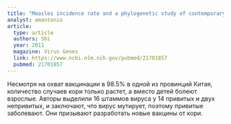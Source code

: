 ```yaml
---
title: "Measles incidence rate and a phylogenetic study of contemporary genotype H1 measles strains in China: is an improved measles vaccine needed?"
analyst: amantonio
article:
  type: article
  authors: Shi
  year: 2011
  magazine: Virus Genes
  link: https://www.ncbi.nlm.nih.gov/pubmed/21701857
  pubmed: 21701857
---
```


Несмотря на охват вакцинации в 98.5% в одной из провинций Китая, количество случаев кори только растет, а вместо детей болеют взрослые.
Авторы выделили 16 штаммов вируса у 14 привитых и двух непривитых, и заключают, что вирус мутирует, поэтому привитые заболевают. Они призывают разработать новые вакцины от кори.
